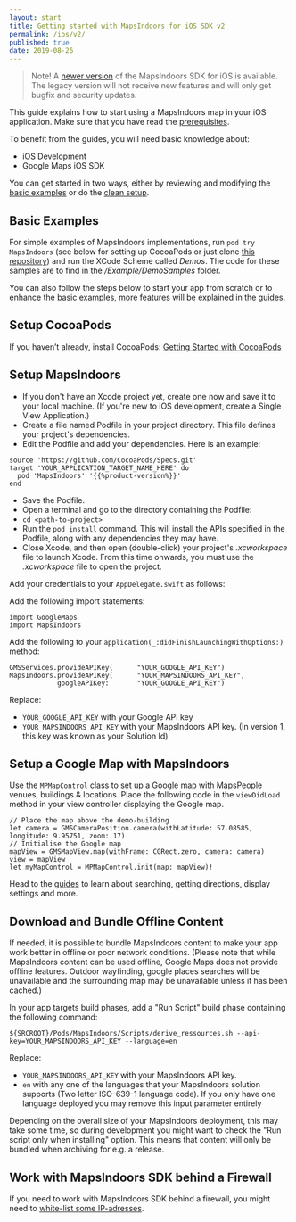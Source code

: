 ```yaml
---
layout: start
title: Getting started with MapsIndoors for iOS SDK v2
permalink: /ios/v2/
published: true
date: 2019-08-26
---
```


> Note! A [newer version](../../ios/v3) of the MapsIndoors SDK for iOS is available. The legacy version will not receive new features and will only get bugfix and security updates.

This guide explains how to start using a MapsIndoors map in your iOS application. Make sure that you have read the [prerequisites](../../#prerequisites).

To benefit from the guides, you will need basic knowledge about:

* iOS Development
* Google Maps iOS SDK

You can get started in two ways, either by reviewing and modifying the [basic examples](#basic-examples) or do the [clean setup](#setup-cocoapods).

## Basic Examples

For simple examples of MapsIndoors implementations, run `pod try MapsIndoors` (see below for setting up CocoaPods or just clone [this repository](https://github.com/MapsIndoors/MapsIndoorsIOS/tree/SDK_V2)) and run the XCode Scheme called *Demos*. The code for these samples are to find in the */Example/DemoSamples* folder.

You can also follow the steps below to start your app from scratch or to enhance the basic examples, more features will be explained in the [guides](/ios/v2/guides).

## Setup CocoaPods

If you haven’t already, install CocoaPods:
[Getting Started with CocoaPods](https://guides.cocoapods.org/using/getting-started.html)

## Setup MapsIndoors

* If you don't have an Xcode project yet, create one now and save it to your local machine. (If you're new to iOS development, create a Single View Application.)
* Create a file named Podfile in your project directory. This file defines your project's dependencies.
* Edit the Podfile and add your dependencies. Here is an example:

```
source 'https://github.com/CocoaPods/Specs.git'
target 'YOUR_APPLICATION_TARGET_NAME_HERE' do
  pod 'MapsIndoors' '{{%product-version%}}'
end
```

* Save the Podfile.
* Open a terminal and go to the directory containing the Podfile:
* `cd <path-to-project>`
* Run the `pod install` command. This will install the APIs specified in the Podfile, along with any dependencies they may have.
* Close Xcode, and then open (double-click) your project's *.xcworkspace* file to launch Xcode. From this time onwards, you must use the *.xcworkspace* file to open the project.

Add your credentials to your `AppDelegate.swift` as follows:

Add the following import statements:
```
import GoogleMaps
import MapsIndoors
```
Add the following to your `application(_:didFinishLaunchingWithOptions:)` method:

```
GMSServices.provideAPIKey(      "YOUR_GOOGLE_API_KEY")
MapsIndoors.provideAPIKey(      "YOUR_MAPSINDOORS_API_KEY", 
            googleAPIKey:       "YOUR_GOOGLE_API_KEY")
```

Replace:

* `YOUR_GOOGLE_API_KEY` with your Google API key
* `YOUR_MAPSINDOORS_API_KEY` with your MapsIndoors API key. (In version 1, this key was known as your Solution Id)

## Setup a Google Map with MapsIndoors

Use the `MPMapControl` class to set up a Google map with MapsPeople venues, buildings & locations. Place the following code in the `viewDidLoad` method in your view controller displaying the Google map.

```
// Place the map above the demo-building
let camera = GMSCameraPosition.camera(withLatitude: 57.08585, longitude: 9.95751, zoom: 17)
// Initialise the Google map
mapView = GMSMapView.map(withFrame: CGRect.zero, camera: camera)
view = mapView
let myMapControl = MPMapControl.init(map: mapView)!
```

Head to the [guides](/ios/v2/guides) to learn about searching, getting directions, display settings and more.

## Download and Bundle Offline Content

If needed, it is possible to bundle MapsIndoors content to make your app work better in offline or poor network conditions. (Please note that while MapsIndoors content can be used offline, Google Maps does not provide offline features. Outdoor wayfinding, google places searches will be unavailable and the surrounding map may be unavailable unless it has been cached.)

In your app targets build phases, add a "Run Script" build phase containing the following command:

```
${SRCROOT}/Pods/MapsIndoors/Scripts/derive_ressources.sh --api-key=YOUR_MAPSINDOORS_API_KEY --language=en
```

Replace:

* `YOUR_MAPSINDOORS_API_KEY` with your MapsIndoors API key. 
* `en` with any one of the languages that your MapsIndoors solution supports (Two letter ISO-639-1 language code). If you only have one language deployed you may remove this input parameter entirely

Depending on the overall size of your MapsIndoors deployment, this may take some time, so during development you might want to check the "Run script only when installing" option. This means that content will only be bundled when archiving for e.g. a release.

## Work with MapsIndoors SDK behind a Firewall
If you need to work with MapsIndoors SDK behind a firewall, you might need to [white-list some IP-adresses](../../ip-whitelisting).
